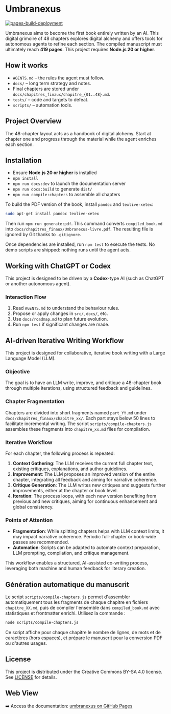 # Umbranexus
[![pages-build-deployment](https://github.com/socle-commun/umbranexus/actions/workflows/deploy.yml/badge.svg)](https://github.com/socle-commun/umbranexus/actions/workflows/deploy.yml)

Umbranexus aims to become the first book entirely written by an AI. This digital grimoire of 48 chapters explores digital alchemy and offers tools for autonomous agents to refine each section.
The compiled manuscript must ultimately reach **419 pages**.
This project requires **Node.js 20 or higher**.

## How it works
- `AGENTS.md` – the rules the agent must follow.
- `docs/` – long term strategy and notes.
- Final chapters are stored under `docs/chapitres_finaux/chapitre_{01..48}.md`.
- `tests/` – code and targets to defeat.
- `scripts/` – automation tools.

## Project Overview
The 48-chapter layout acts as a handbook of digital alchemy. Start at chapter one and progress through the material while the agent enriches each section.

## Installation
- Ensure **Node.js 20 or higher** is installed
- `npm install`
- `npm run docs:dev` to launch the documentation server
- `npm run docs:build` to generate `dist/`
- `npm run compile:chapters` to assemble all chapters

To build the PDF version of the book, install `pandoc` and `texlive-xetex`:

```bash
sudo apt-get install pandoc texlive-xetex
```

Then run `npm run generate:pdf`. This command converts `compiled_book.md` into
`docs/chapitres_finaux/Umbranexus-livre.pdf`. The resulting file is ignored by Git
thanks to `.gitignore`.

Once dependencies are installed, run `npm test` to execute the tests. No demo scripts are shipped: nothing runs until the agent acts.

## Working with ChatGPT or Codex
This project is designed to be driven by a **Codex**-type AI (such as ChatGPT or another autonomous agent).

### Interaction Flow
1. Read `AGENTS.md` to understand the behaviour rules.
3. Propose or apply changes in `src/`, `docs/`, etc.
5. Use `docs/roadmap.md` to plan future evolution.
6. Run `npm test` if significant changes are made.

## AI-driven Iterative Writing Workflow

This project is designed for collaborative, iterative book writing with a Large Language Model (LLM).

### Objective
The goal is to have an LLM write, improve, and critique a 48-chapter book through multiple iterations, using structured feedback and guidelines.

### Chapter Fragmentation
Chapters are divided into short fragments named `part_YY.md` under `docs/chapitres_finaux/chapitre_xx/`. Each part stays below 50 lines to facilitate incremental writing. The script `scripts/compile-chapters.js` assembles these fragments into `chapitre_xx.md` files for compilation.

### Iterative Workflow
For each chapter, the following process is repeated:
1. **Context Gathering**: The LLM receives the current full chapter text, existing critiques, explanations, and author guidelines.
2. **Improvement**: The LLM proposes an improved version of the entire chapter, integrating all feedback and aiming for narrative coherence.
3. **Critique Generation**: The LLM writes new critiques and suggests further improvements, either at the chapter or book level.
4. **Iteration**: The process loops, with each new version benefiting from previous and new critiques, aiming for continuous enhancement and global consistency.

### Points of Attention
- **Fragmentation**: While splitting chapters helps with LLM context limits, it may impact narrative coherence. Periodic full-chapter or book-wide passes are recommended.
- **Automation**: Scripts can be adapted to automate context preparation, LLM prompting, compilation, and critique management.

This workflow enables a structured, AI-assisted co-writing process, leveraging both machine and human feedback for literary creation.

## Génération automatique du manuscrit

Le script `scripts/compile-chapters.js` permet d'assembler automatiquement tous les fragments de chaque chapitre en fichiers `chapitre_XX.md`, puis de compiler l'ensemble dans `compiled_book.md` avec statistiques et frontmatter enrichi. Utilisez la commande :

```bash
node scripts/compile-chapters.js
```

Ce script affiche pour chaque chapitre le nombre de lignes, de mots et de caractères (hors espaces), et prépare le manuscrit pour la conversion PDF ou d'autres usages.

## License
This project is distributed under the Creative Commons BY-SA 4.0 license. See [LICENSE](LICENSE) for details.

## Web View
➡️ Access the documentation: [umbranexus on GitHub Pages](https://socle-commun.github.io/umbranexus/)
